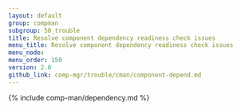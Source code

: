 ```yaml
---
layout: default
group: compman
subgroup: 50_trouble
title: Resolve component dependency readiness check issues
menu_title: Resolve component dependency readiness check issues
menu_node: 
menu_order: 150
version: 2.0
github_link: comp-mgr/trouble/cman/component-depend.md
---
```


{% include comp-man/dependency.md %}